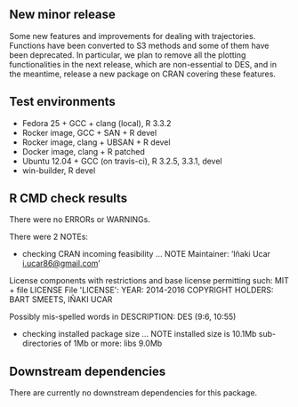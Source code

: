 ## New minor release

Some new features and improvements for dealing with trajectories. Functions have been converted to S3 methods and some of them have been deprecated. In particular, we plan to remove all the plotting functionalities in the next release, which are non-essential to DES, and in the meantime, release a new package on CRAN covering these features.

## Test environments

* Fedora 25 + GCC + clang (local), R 3.3.2
* Rocker image, GCC + SAN + R devel
* Rocker image, clang + UBSAN + R devel
* Docker image, clang + R patched
* Ubuntu 12.04 + GCC (on travis-ci), R 3.2.5, 3.3.1, devel
* win-builder, R devel

## R CMD check results

There were no ERRORs or WARNINGs.

There were 2 NOTEs:

* checking CRAN incoming feasibility ... NOTE
Maintainer: ‘Iñaki Ucar <i.ucar86@gmail.com>’

License components with restrictions and base license permitting such:
  MIT + file LICENSE
File 'LICENSE':
  YEAR: 2014-2016
  COPYRIGHT HOLDERS: BART SMEETS, IÑAKI UCAR

Possibly mis-spelled words in DESCRIPTION:
  DES (9:6, 10:55)

* checking installed package size ... NOTE
  installed size is  10.1Mb
  sub-directories of 1Mb or more:
    libs   9.0Mb

## Downstream dependencies

There are currently no downstream dependencies for this package.
